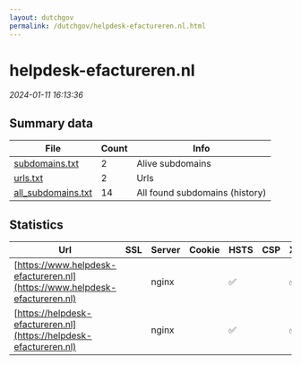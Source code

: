 ```yaml
---
layout: dutchgov
permalink: /dutchgov/helpdesk-efactureren.nl.html
---
```



# helpdesk-efactureren.nl
*2024-01-11 16:13:36*
## Summary data


| File       | Count | Info |
|------------|-------|------|
|[subdomains.txt](/data/helpdesk-efactureren.nl/subdomains.txt)|2|Alive subdomains|
|[urls.txt](/data/helpdesk-efactureren.nl/urls.txt)|2|Urls|
|[all_subdomains.txt](/data/helpdesk-efactureren.nl/all_subdomains.txt)|14|All found subdomains (history)|


## Statistics


| Url | SSL | Server | Cookie | HSTS | CSP | XFO | XXP | RP | Tech |Title |
|------------|-------|------|------|------|------|------|------|------|------|------|
|[https://www.helpdesk-efactureren.nl](https://www.helpdesk-efactureren.nl)| |nginx| |:white_check_mark: | | :white_check_mark: | :white_check_mark: | :white_check_mark: |Drupal:10 HSTS Nginx PHP|Helpdesk e-factu...|
|[https://helpdesk-efactureren.nl](https://helpdesk-efactureren.nl)| |nginx| |:white_check_mark: | | :white_check_mark: | :white_check_mark: | :white_check_mark: |HSTS Nginx|301 Moved Perman...|